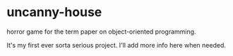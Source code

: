# uncanny-house
horror game for the term paper on object-oriented programming. 

It's my first ever sorta serious project. I'll add more info here when needed.
